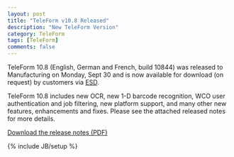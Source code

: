 ```yaml
---
layout: post
title: "TeleForm v10.8 Released"
description: "New TeleForm Version"
category: TeleForm
tags: [TeleForm]
comments: false
---
```

TeleForm 10.8 (English, German and French, build 10844) was released to Manufacturing on Monday, Sept 30 and  is now available for download (on request) by customers via [ESD](http://esd.autonomy.com/).

TeleForm 10.8 includes new OCR, new 1-D barcode recognition, WCO user authentication and job filtering, new platform support, and many other new features, enhancements and fixes. Please see the attached released notes for more details.

[Download the release notes (PDF)](https://www.dropbox.com/s/s1chdc0jz04r8dm/TeleForm_10.8_ReleaseNotes.pdf)

{% include JB/setup %}

